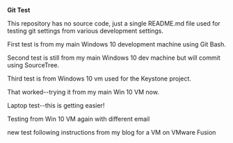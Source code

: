 **Git Test**

This repository has no source code, just a single README.md file used for testing git settings from various development settings.

First test is from my main Windows 10 development machine using Git Bash.

Second test is still from my main Windows 10 dev machine but will commit using SourceTree.

Third test is from Windows 10 vm used for the Keystone project.

That worked--trying it from my main Win 10 VM now.

Laptop test--this is getting easier!

Testing from Win 10 VM again with different email

new test following instructions from my blog for a VM on VMware Fusion

